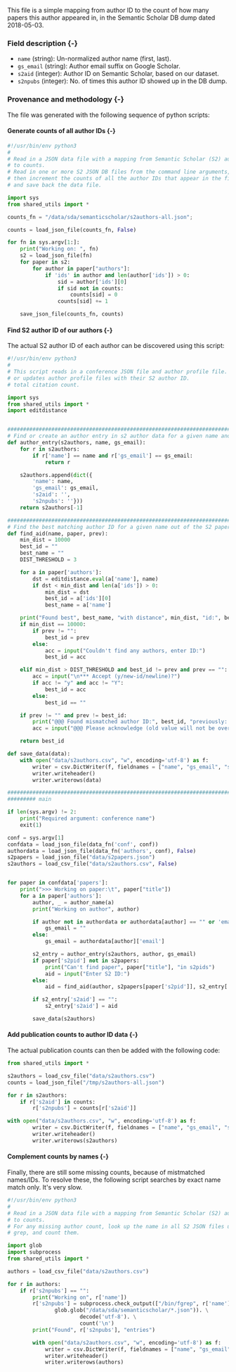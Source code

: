 This file is a simple mapping from author ID to the count of how many papers
this author appeared in, in the Semantic Scholar DB dump dated 2018-05-03.

### Field description {-}

  * `name` (string): Un-normalized author name (first, last).
  * `gs_email` (string): Author email suffix on Google Scholar.
  * `s2aid` (integer): Author ID on Semantic Scholar, based on our dataset.
  * `s2npubs` (integer): No. of times this author ID showed up in the DB dump.

### Provenance and methodology {-}

The file was generated with the following sequence of python scripts:

#### Generate counts of all author IDs {-}

```python
#!/usr/bin/env python3
#
# Read in a JSON data file with a mapping from Semantic Scholar (S2) author IDs
# to counts.
# Read in one or more S2 JSON DB files from the command line arguments,
# then increment the counts of all the author IDs that appear in the file(s)
# and save back the data file.

import sys
from shared_utils import *

counts_fn = "/data/sda/semanticscholar/s2authors-all.json";

counts = load_json_file(counts_fn, False)

for fn in sys.argv[1:]:
    print("Working on: ", fn)
    s2 = load_json_file(fn)
    for paper in s2:
        for author in paper["authors"]:
            if 'ids' in author and len(author['ids']) > 0:
                sid = author['ids'][0]
                if sid not in counts:
                    counts[sid] = 0
                counts[sid] += 1

    save_json_file(counts_fn, counts)
```

#### Find S2 author ID of our authors {-}

The actual S2 author ID of each author can be discovered using this script:

```python
#!/usr/bin/env python3
#
# This script reads in a conference JSON file and author profile file. It adds
# or updates author profile files with their S2 author ID.
# total citation count.

import sys
from shared_utils import *
import editdistance


##############################################################################
# Find or create an author entry in s2 author data for a given name and email
def author_entry(s2authors, name, gs_email):
    for r in s2authors:
        if r['name'] == name and r['gs_email'] == gs_email:
            return r

    s2authors.append(dict({
        'name': name,
        'gs_email': gs_email,
        's2aid': '',
        's2npubs': ''}))
    return s2authors[-1]

##############################################################################
# Find the best matching author ID for a given name out of the S2 paper record
def find_aid(name, paper, prev):
    min_dist = 10000
    best_id = ""
    best_name = ""
    DIST_THRESHOLD = 3

    for a in paper['authors']:
        dst = editdistance.eval(a['name'], name)
        if dst < min_dist and len(a['ids']) > 0:
            min_dist = dst
            best_id = a['ids'][0]
            best_name = a['name']

    print("Found best", best_name, "with distance", min_dist, "id:", best_id, "Previously:", prev)
    if min_dist == 10000:
        if prev != "":
            best_id = prev
        else:
            acc = input("Couldn't find any authors, enter ID:")
            best_id = acc

    elif min_dist > DIST_THRESHOLD and best_id != prev and prev == "":
        acc = input("\n*** Accept (y/new-id/newline)?")
        if acc != "y" and acc != "Y":
            best_id = acc
        else:
            best_id == ""

    if prev != "" and prev != best_id:
        print("@@@ Found mismatched author ID:", best_id, "previously: ", prev)
        acc = input("@@@ Please acknowledge (old value will not be overwritten)")

    return best_id

def save_data(data):
    with open("data/s2authors.csv", "w", encoding='utf-8') as f:
        writer = csv.DictWriter(f, fieldnames = ["name", "gs_email", "s2aid", "s2npubs"])
        writer.writeheader()
        writer.writerows(data)

##############################################################################
######### main

if len(sys.argv) != 2:
    print("Required argument: conference name")
    exit(1)

conf = sys.argv[1]
confdata = load_json_file(data_fn('conf', conf))
authordata = load_json_file(data_fn('authors', conf), False)
s2papers = load_json_file("data/s2papers.json")
s2authors = load_csv_file("data/s2authors.csv", False)


for paper in confdata['papers']:
    print(">>> Working on paper:\t", paper["title"])
    for a in paper['authors']:
        author, _ = author_name(a)
        print("Working on author", author)

        if author not in authordata or authordata[author] == "" or 'email' not in authordata[author]:
            gs_email = ""
        else:
            gs_email = authordata[author]['email']

        s2_entry = author_entry(s2authors, author, gs_email)
        if paper['s2pid'] not in s2papers:
            print("Can't find paper", paper["title"], "in s2pids")
            aid = input("Enter S2 ID:")
        else:
            aid = find_aid(author, s2papers[paper['s2pid']], s2_entry['s2aid'])

        if s2_entry['s2aid'] == "":
            s2_entry['s2aid'] = aid

        save_data(s2authors)
```

#### Add publication counts to author ID data {-}

The actual publication counts can then be added with the following code:

```python
from shared_utils import *

s2authors = load_csv_file("data/s2authors.csv")
counts = load_json_file("/tmp/s2authors-all.json")

for r in s2authors:
    if r['s2aid'] in counts:
        r['s2npubs'] = counts[r['s2aid']]

with open("data/s2authors.csv", "w", encoding='utf-8') as f:
        writer = csv.DictWriter(f, fieldnames = ["name", "gs_email", "s2aid", "s2npubs"])
        writer.writeheader()
        writer.writerows(s2authors)
```

#### Complement counts by names {-}

Finally, there are still some missing counts, because of mistmatched names/IDs. To resolve these, the following script searches by exact name match only. It's very slow.

```python
#!/usr/bin/env python3
#
# Read in a JSON data file with a mapping from Semantic Scholar (S2) author IDs
# to counts.
# For any missing author count, look up the name in all S2 JSON files using
# grep, and count them.

import glob
import subprocess
from shared_utils import *

authors = load_csv_file("data/s2authors.csv")

for r in authors:
    if r['s2npubs'] == "":
        print("Working on", r['name'])
        r['s2npubs'] = subprocess.check_output(["/bin/fgrep", r['name']] +
               glob.glob("/data/sda/semanticscholar/*.json")). \
                       decode('utf-8'). \
                       count('\n')
        print("Found", r['s2npubs'], "entries")

        with open("data/s2authors.csv", "w", encoding='utf-8') as f:
            writer = csv.DictWriter(f, fieldnames = ["name", "gs_email", "s2aid", "s2npubs"])
            writer.writeheader()
            writer.writerows(authors)
```
